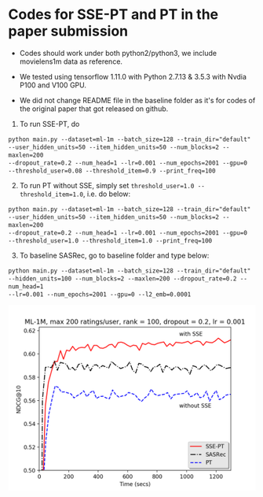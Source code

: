# Codes for SSE-PT and PT in the paper submission

- Codes should work under both python2/python3, we include movielens1m data as reference.

- We tested using tensorflow 1.11.0 with Python 2.7.13 & 3.5.3 with Nvdia P100 and V100 GPU.

- We did not change README file in the baseline folder as it's for codes of the original paper that got released on github.

1. To run SSE-PT, do
```
python main.py --dataset=ml-1m --batch_size=128 --train_dir="default" 
--user_hidden_units=50 --item_hidden_units=50 --num_blocks=2 --maxlen=200 
--dropout_rate=0.2 --num_head=1 --lr=0.001 --num_epochs=2001 --gpu=0 
--threshold_user=0.08 --threshold_item=0.9 --print_freq=100
```

2. To run PT without SSE, simply set `threshold_user=1.0 --threshold_item=1.0`, i.e. do below:
```
python main.py --dataset=ml-1m --batch_size=128 --train_dir="default" 
--user_hidden_units=50 --item_hidden_units=50 --num_blocks=2 --maxlen=200 
--dropout_rate=0.2 --num_head=1 --lr=0.001 --num_epochs=2001 --gpu=0 
--threshold_user=1.0 --threshold_item=1.0 --print_freq=100
```

3. To baseline SASRec, go to baseline folder and type below:
```
python main.py --dataset=ml-1m --batch_size=128 --train_dir="default" 
--hidden_units=100 --num_blocks=2 --maxlen=200 --dropout_rate=0.2 --num_head=1 
--lr=0.001 --num_epochs=2001 --gpu=0 --l2_emb=0.0001
```

<img src="speed_dl.png" width="600">
